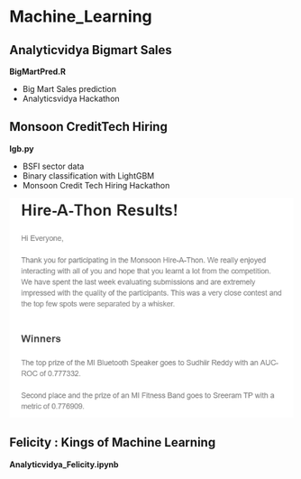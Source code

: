 # Machine_Learning

## Analyticvidya Bigmart Sales
**BigMartPred.R**

- Big Mart Sales prediction 
- Analyticsvidya Hackathon

## Monsoon CreditTech Hiring
**lgb.py**
- BSFI sector data
- Binary classification with LightGBM
- Monsoon Credit Tech Hiring Hackathon

<img src="https://github.com/sudhiir43/Machine_Learning/blob/master/results.PNG">

## Felicity : Kings of Machine Learning
**Analyticvidya_Felicity.ipynb**
